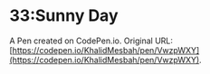 # 33:Sunny Day

A Pen created on CodePen.io. Original URL: [https://codepen.io/KhalidMesbah/pen/VwzpWXY](https://codepen.io/KhalidMesbah/pen/VwzpWXY).


